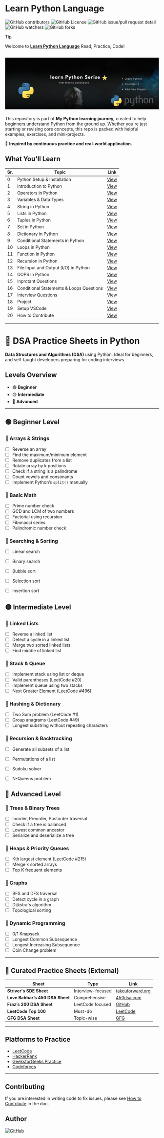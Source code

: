 # Learn Python Language
![GitHub contributors](https://img.shields.io/github/contributors/codewithdhruba01/Learn-python-language)  ![GitHub License](https://img.shields.io/github/license/codewithdhruba01/Learn-python-language)
 ![GitHub issue/pull request detail](https://img.shields.io/github/issues/detail/author/codewithdhruba01/Learn-python-language/1) ![GitHub watchers](https://img.shields.io/github/watchers/codewithdhruba01/Learn-python-language) ![GitHub forks](https://img.shields.io/github/forks/codewithdhruba01/Learn-python-language)

> [!TIP]
> Welcome to [**Learn Python Language**](https://github.com/codewithdhruba01/Learn-python-language) Read, Practice, Code!

![Font Page](Images/LearnBG.jpg)
---

This repository is part of **My Python learning journey,** created to help beginners understand Python from the ground up. Whether you're just starting or revising core concepts, this repo is packed with helpful examples, exercises, and mini-projects.

🧠 **Inspired by continuous practice and real-world application.**


## What You'll Learn

| Sr. | Topic | Link |
|-----|-------|------|
| 0   | Python Setup & Installation | [View](https://github.com/codewithdhruba01/Learn-python-language/tree/master/00_Setup%26installation) |
| 1   | Introduction to Python | [View](https://github.com/codewithdhruba01/Learn-python-language/tree/master/01_Introduction) |
| 2   | Operators in Python | [View](https://github.com/codewithdhruba01/Learn-python-language/tree/master/02_Operator) |
| 3   | Variables & Data Types | [View](https://github.com/codewithdhruba01/Learn-python-language/tree/master/03_Variable_DataType) |
| 4   | String in Python | [View](https://github.com/codewithdhruba01/Learn-python-language/tree/master/04_String) |
| 5   | Lists in Python | [View](https://github.com/codewithdhruba01/Learn-python-language/tree/master/05_Lists) |
| 6   | Tuples in Python | [View](https://github.com/codewithdhruba01/Learn-python-language/tree/master/06_Tuples) |
| 7   | Set in Python | [View](https://github.com/codewithdhruba01/Learn-python-language/tree/master/07_Sets) |
| 8   | Dictionary in Python | [View](https://github.com/codewithdhruba01/Learn-python-language/tree/master/08_Dictionary) |
| 9   | Conditional Statements in Python | [View](https://github.com/codewithdhruba01/Learn-python-language/tree/master/09_Conditional_Statements) |
| 10  | Loops in Python | [View](https://github.com/codewithdhruba01/Learn-python-language/tree/master/10_Loops) |
| 11  | Function in Python | [View](https://github.com/codewithdhruba01/Learn-python-language/tree/master/11_Functions) |
| 12  | Recursion in Python | [View](https://github.com/codewithdhruba01/Learn-python-language/tree/master/12_Recursion) |
| 13  | File Input and Output (I/O) in Python | [View](https://github.com/codewithdhruba01/Learn-python-language/tree/master/13_File_InputOutput) |
| 14  | OOPS in Python | [View](https://github.com/codewithdhruba01/Learn-python-language/tree/master/14_OOPS) |
| 15  | Inprotant Questions | [View](https://github.com/codewithdhruba01/Learn-python-language/tree/master/Inprotant_Question) |
| 16  | Conditional Statements & Loops Questions | [View](https://github.com/codewithdhruba01/Learn-python-language/tree/master/Questions%20Conditional%20Statements%20%26%20Loops) |
| 17  | Interview Questions | [View](https://github.com/codewithdhruba01/Learn-python-language/tree/master/Interview-Questions) |
| 18  | Project | [View](https://github.com/codewithdhruba01/Learn-python-language/tree/master/Project) |
| 19  | Setup VSCode | [View](https://github.com/codewithdhruba01/Learn-python-language/tree/master/vscode) |
| 20  | How to Contribute | [View](https://github.com/codewithdhruba01/Learn-python-language/blob/master/CONTRIBUTING.md) |

---


# 📘 DSA Practice Sheets in Python

**Data Structures and Algorithms (DSA)** using Python. Ideal for beginners,  and self-taught developers preparing for coding interviews.


## Levels Overview

- 🟢 **Beginner**
- 🟡 **Intermediate**
- 🔴 **Advanced**

---

## 🟢 Beginner Level

### 🔹 Arrays & Strings
- [ ] Reverse an array
- [ ] Find the maximum/minimum element
- [ ] Remove duplicates from a list
- [ ] Rotate array by k positions
- [ ] Check if a string is a palindrome
- [ ] Count vowels and consonants
- [ ] Implement Python’s `split()` manually

### 🔹 Basic Math
- [ ] Prime number check
- [ ] GCD and LCM of two numbers
- [ ] Factorial using recursion
- [ ] Fibonacci series
- [ ] Palindromic number check

### 🔹 Searching & Sorting
- [ ] Linear search
- [ ] Binary search
- [ ] Bubble sort
- [ ] Selection sort
- [ ] Insertion sort


## 🟡 Intermediate Level

### 🔹 Linked Lists
- [ ] Reverse a linked list
- [ ] Detect a cycle in a linked list
- [ ] Merge two sorted linked lists
- [ ] Find middle of linked list

### 🔹 Stack & Queue
- [ ] Implement stack using list or deque
- [ ] Valid parentheses (LeetCode #20)
- [ ] Implement queue using two stacks
- [ ] Next Greater Element (LeetCode #496)

### 🔹 Hashing & Dictionary
- [ ] Two Sum problem (LeetCode #1)
- [ ] Group anagrams (LeetCode #49)
- [ ] Longest substring without repeating characters

### 🔹 Recursion & Backtracking
- [ ] Generate all subsets of a list
- [ ] Permutations of a list
- [ ] Sudoku solver
- [ ] N-Queens problem


## 🔴 Advanced Level

### 🔹 Trees & Binary Trees
- [ ] Inorder, Preorder, Postorder traversal
- [ ] Check if a tree is balanced
- [ ] Lowest common ancestor
- [ ] Serialize and deserialize a tree

### 🔹 Heaps & Priority Queues
- [ ] Kth largest element (LeetCode #215)
- [ ] Merge k sorted arrays
- [ ] Top K frequent elements

### 🔹 Graphs
- [ ] BFS and DFS traversal
- [ ] Detect cycle in a graph
- [ ] Dijkstra's algorithm
- [ ] Topological sorting

### 🔹 Dynamic Programming
- [ ] 0/1 Knapsack
- [ ] Longest Common Subsequence
- [ ] Longest Increasing Subsequence
- [ ] Coin Change problem

---

## 📄 Curated Practice Sheets (External)

| Sheet | Type | Link |
|-------|------|------|
| **Striver's SDE Sheet** | Interview-focused | [takeuforward.org](https://takeuforward.org/interviews/strivers-sde-sheet-top-coding-interview-problems/) |
| **Love Babbar’s 450 DSA Sheet** | Comprehensive | [450dsa.com](https://450dsa.com/) |
| **Fraz’s 200 DSA Sheet** | LeetCode focused | [GitHub](https://github.com/frazmohammed/DSA-Sheet) |
| **LeetCode Top 100** | Must-do | [LeetCode](https://leetcode.com/list/xi4ci4ig/) |
| **GFG DSA Sheet** | Topic-wise | [GFG](https://www.geeksforgeeks.org/dsa-sheet-by-love-babbar/) |

---

## Platforms to Practice

- [LeetCode](https://leetcode.com/problemset/all/)
- [HackerRank](https://www.hackerrank.com/domains/tutorials/10-days-of-recursion)
- [GeeksforGeeks Practice](https://practice.geeksforgeeks.org/)
- [Codeforces](https://codeforces.com/)

---

## Contributing

If you are interested in writing code to fix issues, please see [How to Contribute](https://github.com/codewithdhruba01/Learn-python-language/blob/master/CONTRIBUTING.md) in the doc.

## Author

[![GitHub](https://img.shields.io/badge/GitHub_DhrubarajPati-%23121011.svg?logo=github&logoColor=white)](https://github.com/codewithdhruba01)


